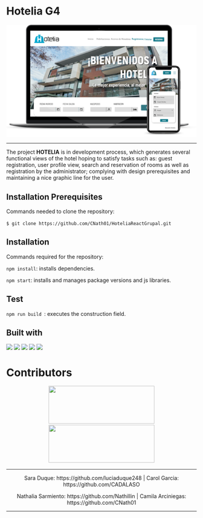 # Hotelia G4   



![](https://github.com/CNath01/HoteliaReactGrupal/blob/main/public/mockup.png?raw=true)

-----------

The project **HOTELIA** is in development process, which generates several functional views of the hotel hoping to satisfy tasks such as: guest registration, user profile view, search and reservation of rooms as well as registration by the administrator; complying with design prerequisites and maintaining a nice graphic line for the user.

## Installation Prerequisites  

Commands needed to clone the repository: 

`$ git clone https://github.com/CNath01/HoteliaReactGrupal.git`

## Installation 
Commands required for the repository:

`npm install`: installs dependencies. 

`npm start`: installs and manages package versions and js libraries.


## Test  

`npm run build `: executes the construction field.


## Built with 

![](https://img.shields.io/badge/React-20232A?style=for-the-badge&logo=react&logoColor=61DAFB) ![](https://img.shields.io/badge/JavaScript-F7DF1E?style=for-the-badge&logo=javascript&logoColor=black) ![](https://img.shields.io/badge/HTML5-E34F26?style=for-the-badge&logo=html5&logoColor=white) ![](https://img.shields.io/badge/CSS3-1572B6?style=for-the-badge&logo=css3&logoColor=white) ![](https://img.shields.io/badge/React-20232A?style=for-the-badge&logo=react&logoColor=61DAFB)



 

# Contributors 
<p align="center"> <img width="280" height="100" src="">  <img width="280" height="100" src=""> </p>

-------

<p align="center">
Sara Duque: https://github.com/luciaduque248  |  
Carol Garcia: https://github.com/CADALASO </p>
<p align="center">
Nathalia Sarmiento: https://github.com/Nathillin  |  
Camila Arciniegas: https://github.com/CNath01 </p>


-------





